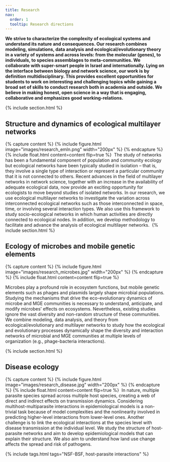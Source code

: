 ```yaml
---
title: Research
nav:
  order: 1
  tooltip: Research directions
---
```


**We strive to characterize the complexity of ecological systems and understand its nature and consequences. Our research combines modeling, simulations, data analysis and ecological/evolutionary theory in a variety of systems and across levels: from the molecular (genes), to individuals, to species assemblages to meta-communities. We collaborate with super-smart people in Israel and internationally. Lying on the interface between biology and network science, our work is by definition multidisciplinary. This provides excellent opportunities for students to work on interesting and challenging topics while gaining a broad set of skills to conduct research both in academia and outside. We believe in making honest, open science in a way that is engaging, collaborative and emphasizes good working-relations.**

{% include section.html %}

## Structure and dynamics of ecological multilayer networks

{% capture content %}
  {%
    include figure.html
    image="images/research_emln.png"
    width="200px"
  %}
{% endcapture %}
​
{%
  include float.html
  content=content
  flip=true
%}
​
The study of networks has been a fundamental component of population and community ecology but ecological networks have been typically studied in isolation – that is, they involve a single type of interaction or represent a particular community that it is not connected to others. Recent advances in the field of multilayer networks in network science, together with an increase in the availability of adequate ecological data, now provide an exciting opportunity for ecologists to move beyond studies of isolated networks. In our research, we use ecological multilayer networks to investigate the variation across interconnected ecological networks such as those interconnected in space, time, or involving several interaction types. We also use this framework to study socio-ecological networks in which human activities are directly connected to ecological nodes. In addition, we develop methodology to facilitate and advance the analysis of ecological multilayer networks.
​
{% include section.html %}

## Ecology of microbes and mobile genetic elements

{% capture content %}
  {%
    include figure.html
    image="images/research_microbes.jpg"
    width="200px"
  %}
{% endcapture %}
​
{%
  include float.html
  content=content
  flip=true
%}

​Microbes play a profound role in ecosystem functions, but mobile genetic elements such as phages and plasmids largely shape microbial populations. Studying the mechanisms that drive the eco-evolutionary dynamics of microbe and MGE communities is necessary to understand, anticipate, and modify microbes’ effects on ecosystems. Nevertheless, existing studies ignore the vast diversity and non-random structure of these communities. We combine modeling, data analysis, and theory from ecological/evolutionary and multilayer networks to study how the ecological and evolutionary processes dynamically shape the diversity and interaction networks of microbial and MGE communities at multiple levels of organization (e.g., phage-bacteria interactions). 

{% include section.html %}

## Disease ecology

{% capture content %}
  {%
    include figure.html
    image="images/research_disease.jpg"
    width="200px"
  %}
{% endcapture %}
​
{%
  include float.html
  content=content
  flip=true
%}
​
In nature, multiple parasite species spread across multiple host species, creating a web of direct and indirect effects on transmission dynamics. Considering multihost-multiparasite interactions in epidemiological models is a non-trivial task because of model complexities and the nonlinearity involved in predicting higher-level interactions from lower-level ones. Another challenge is to link the ecological interactions at the species level with disease transmission at the individual level. We study the structure of host-parasite networks and aim to develop epidemiological models that can explain their structure. We also aim to understand how land use change affects the spread and risk of pathogens.


{%
  include tags.html
  tags="NSF-BSF, host-parasite interactions"
%}
